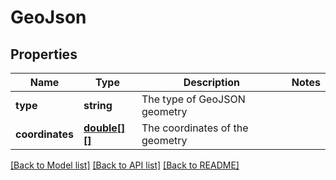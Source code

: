 # GeoJson

## Properties
Name | Type | Description | Notes
------------ | ------------- | ------------- | -------------
**type** | **string** | The type of GeoJSON geometry | 
**coordinates** | [**double[][]**](array.md) | The coordinates of the geometry | 

[[Back to Model list]](../README.md#documentation-for-models) [[Back to API list]](../README.md#documentation-for-api-endpoints) [[Back to README]](../README.md)


